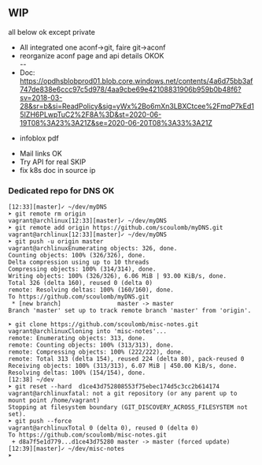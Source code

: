 ## WIP

all below ok except private

- All integrated one aconf->git, faire git->aconf
- reorganize aconf page and api details OKOK     
--
- Doc: https://opdhsblobprod01.blob.core.windows.net/contents/4a6d75bb3af747de838e6ccc97c5d978/4aa9cbe69e42108831906b959b0b48f6?sv=2018-03-28&sr=b&si=ReadPolicy&sig=yWx%2Bo6mXn3LBXCtcee%2FmqP7kEd15IZH6PLwpTuC2%2F8A%3D&st=2020-06-19T08%3A23%3A21Z&se=2020-06-20T08%3A33%3A21Z
+ infoblox pdf
- Mail links OK
- Try API for real SKIP
- fix k8s doc in source ip
                                                                                                                                                                                                                                                                                                                                               

### Dedicated repo for DNS OK

````shell script
[12:33][master]✓ ~/dev/myDNS
➤ git remote rm origin                                                                                                                                                        vagrant@archlinux[12:33][master]✓ ~/dev/myDNS
➤ git remote add origin https://github.com/scoulomb/myDNS.git                                                                                                                 vagrant@archlinux[12:33][master]✓ ~/dev/myDNS
➤ git push -u origin master                                                                                                                                                   vagrant@archlinuxEnumerating objects: 326, done.
Counting objects: 100% (326/326), done.
Delta compression using up to 10 threads
Compressing objects: 100% (314/314), done.
Writing objects: 100% (326/326), 6.06 MiB | 93.00 KiB/s, done.
Total 326 (delta 160), reused 0 (delta 0)
remote: Resolving deltas: 100% (160/160), done.
To https://github.com/scoulomb/myDNS.git
 * [new branch]                master -> master
Branch 'master' set up to track remote branch 'master' from 'origin'.

➤ git clone https://github.com/scoulomb/misc-notes.git                                                                                                                        vagrant@archlinuxCloning into 'misc-notes'...
remote: Enumerating objects: 313, done.
remote: Counting objects: 100% (313/313), done.
remote: Compressing objects: 100% (222/222), done.
remote: Total 313 (delta 154), reused 224 (delta 80), pack-reused 0
Receiving objects: 100% (313/313), 6.07 MiB | 450.00 KiB/s, done.
Resolving deltas: 100% (154/154), done.
[12:38] ~/dev
➤ git reset --hard  d1ce43d752808553f75ebec174d5c3cc2b614174                                                                                                                  vagrant@archlinuxfatal: not a git repository (or any parent up to mount point /home/vagrant)
Stopping at filesystem boundary (GIT_DISCOVERY_ACROSS_FILESYSTEM not set).
➤ git push --force                                                                                                                                                            vagrant@archlinuxTotal 0 (delta 0), reused 0 (delta 0)
To https://github.com/scoulomb/misc-notes.git
 + d8a7f5e1d779...d1ce43d75280 master -> master (forced update)
[12:39][master]✓ ~/dev/misc-notes
➤
````